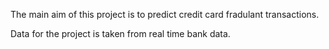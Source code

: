 The main aim of this project is to predict credit card fradulant transactions.

Data for the project is taken from real time bank data.
